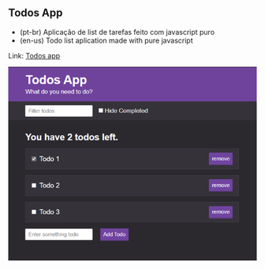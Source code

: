 ## Todos App

- (pt-br) Aplicação de list de tarefas feito com javascript puro
- (en-us) Todo list aplication made with pure javascript

Link: <a href="https://capelaum-todos-app.netlify.app" target="_blank">Todos app</a>

<div align="center">
  <img src=".github/todos-app.png" width="700">
</div>